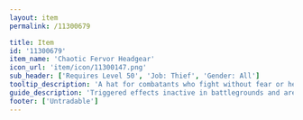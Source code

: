 ```yaml
---
layout: item
permalink: /11300679

title: Item
id: '11300679'
item_name: 'Chaotic Fervor Headgear'
icon_url: 'item/icon/11300147.png'
sub_header: ['Requires Level 50', 'Job: Thief', 'Gender: All']
tooltip_description: 'A hat for combatants who fight without fear or hesitation.'
guide_description: 'Triggered effects inactive in battlegrounds and arenas.'
footer: ['Untradable']
---
```

